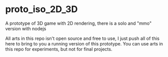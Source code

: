 # proto_iso_2D_3D
A prototype of 3D game with 2D rendering, there is a solo and "mmo" version with nodejs

All arts in this repo isn't open source and free to use, I just push all of this here to bring to you a running version of this prototype.
You can use arts in this repo for experiments, but not for final projects.
